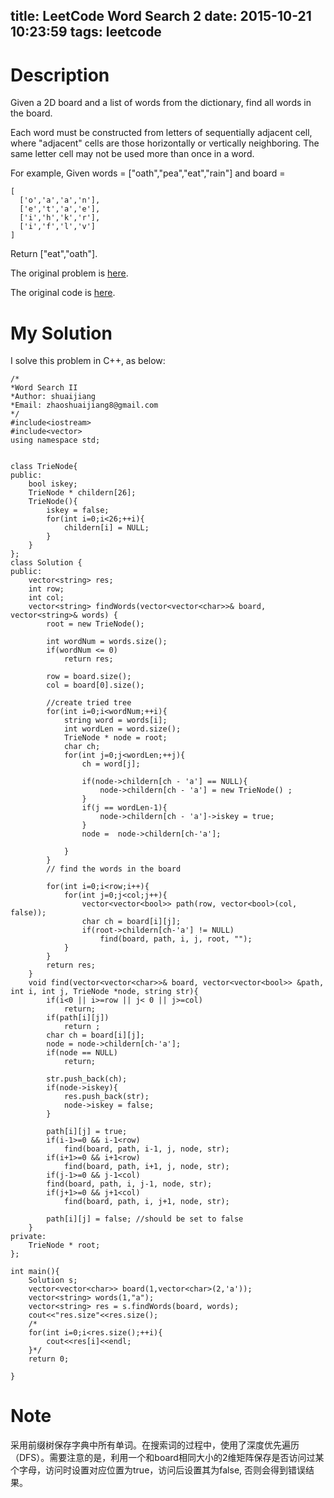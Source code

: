 title: LeetCode Word Search 2
date: 2015-10-21 10:23:59
tags: leetcode
---

# Description
Given a 2D board and a list of words from the dictionary, find all words in the board.

Each word must be constructed from letters of sequentially adjacent cell, where "adjacent" cells are those horizontally or vertically neighboring. The same letter cell may not be used more than once in a word.

For example,
Given words = ["oath","pea","eat","rain"] and board =
	
	[
	  ['o','a','a','n'],
	  ['e','t','a','e'],
	  ['i','h','k','r'],
	  ['i','f','l','v']
	]
Return ["eat","oath"].

The original problem is [here](https://leetcode.com/problems/word-search-ii/ "Problem").

The original code is [here](https://github.com/shuaijiang/LeetCode/blob/master/WordSearch2.cpp "Code").
<!--more-->

# My Solution
I solve this problem in C++, as below:
	
	/*
	*Word Search II 
	*Author: shuaijiang
	*Email: zhaoshuaijiang8@gmail.com
	*/
	#include<iostream>
	#include<vector>
	using namespace std;
	
	
	class TrieNode{
	public:	
		bool iskey;
		TrieNode * childern[26];
		TrieNode(){
			iskey = false;
			for(int i=0;i<26;++i){
				childern[i] = NULL;
			}
		}
	};
	class Solution {
	public:
		vector<string> res;
		int row;
		int col;
	    vector<string> findWords(vector<vector<char>>& board, vector<string>& words) {
	        root = new TrieNode();
	        
	        int wordNum = words.size();
	        if(wordNum <= 0)
	        	return res;
	        
			row = board.size();        
	        col = board[0].size();
	        
	        //create tried tree 
	        for(int i=0;i<wordNum;++i){
	        	string word = words[i];
	        	int wordLen = word.size();
	        	TrieNode * node = root;
	        	char ch;
	        	for(int j=0;j<wordLen;++j){
	        		ch = word[j];
	
					if(node->childern[ch - 'a'] == NULL){
	        			node->childern[ch - 'a'] = new TrieNode() ;
	        		}
	        		if(j == wordLen-1){
	        			node->childern[ch - 'a']->iskey = true;
	        		}
	        		node =  node->childern[ch-'a'];
	        		
	        	}
	        }
	        // find the words in the board
	        
	        for(int i=0;i<row;i++){
	        	for(int j=0;j<col;j++){
	        		vector<vector<bool>> path(row, vector<bool>(col, false));
					char ch = board[i][j];
					if(root->childern[ch-'a'] != NULL)
						find(board, path, i, j, root, "");
	        	}
	        }
	        return res;
	    }
	    void find(vector<vector<char>>& board, vector<vector<bool>> &path, int i, int j, TrieNode *node, string str){
	    	if(i<0 || i>=row || j< 0 || j>=col)
	    		return;
	    	if(path[i][j])
	    		return ;
	    	char ch = board[i][j];
	    	node = node->childern[ch-'a'];
	    	if(node == NULL)
	    		return;
	
	    	str.push_back(ch);
	    	if(node->iskey){
	    		res.push_back(str);
	    		node->iskey = false;
	    	}
	    	
	    	path[i][j] = true;
	    	if(i-1>=0 && i-1<row)
	    		find(board, path, i-1, j, node, str);
	    	if(i+1>=0 && i+1<row)
				find(board, path, i+1, j, node, str);
	    	if(j-1>=0 && j-1<col)
			find(board, path, i, j-1, node, str);
	    	if(j+1>=0 && j+1<col)
				find(board, path, i, j+1, node, str);
				
			path[i][j] = false;	//should be set to false
	    }
	private:
		TrieNode * root;
	};
	
	int main(){
		Solution s;
		vector<vector<char>> board(1,vector<char>(2,'a'));
		vector<string> words(1,"a");
		vector<string> res = s.findWords(board, words);
		cout<<"res.size"<<res.size();
		/*
		for(int i=0;i<res.size();++i){
			cout<<res[i]<<endl;
		}*/
		return 0;
	
	}

# Note
采用前缀树保存字典中所有单词。在搜索词的过程中，使用了深度优先遍历（DFS）。需要注意的是，利用一个和board相同大小的2维矩阵保存是否访问过某个字母，访问时设置对应位置为true，访问后设置其为false, 否则会得到错误结果。
